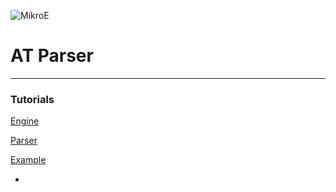 ![MikroE](http://www.mikroe.com/img/designs/beta/logo_small.png)

# AT Parser #

---

### Tutorials ###
[Engine](http://learn.mikroe.com/introducing-the-gsm/)

[Parser](http://learn.mikroe.com/gsm-part-2-parser/)

[Example](http://learn.mikroe.com/gsm-part-3-gsm-2-click/)

*

